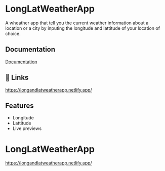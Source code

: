 
# LongLatWeatherApp

A wheather app that tell you the current weather information about a location or a city by inputing the longitude and lattitude of your location of choice.



## Documentation

[Documentation](https://longandlatweatherapp.netlify.app/)


## 🔗 Links
https://longandlatweatherapp.netlify.app/

## Features

- Longitude
- Lattitude
- Live previews




# LongLatWeatherApp
https://longandlatweatherapp.netlify.app/
